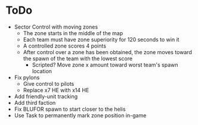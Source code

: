 # ToDo

- Sector Control with moving zones
  - The zone starts in the middle of the map
  - Each team must have zone superiority for 120 seconds to win it
  - A controlled zone scores 4 points
  - After control over a zone has been obtained, the zone moves toward the spawn of the team with the lowest score
    - Scripted? Move zone x amount toward worst team's spawn location
- Fix pylons
  - Give control to pilots
  - Replace x7 HE with x14 HE
- Add friendly-unit tracking
- Add third faction
- Fix BLUFOR spawn to start closer to the helis
- Use Task to permanently mark zone position in-game